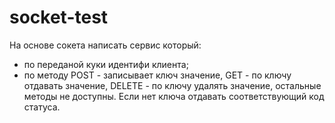 # socket-test


На основе сокета написать сервис который:
* по переданой куки идентифи клиента;
* по методу POST - записывает ключ значение, GET - по ключу отдавать значение, DELETE - по ключу удалять значение, остальные методы не доступны. Если нет ключа отдавать соответствующий код статуса.
